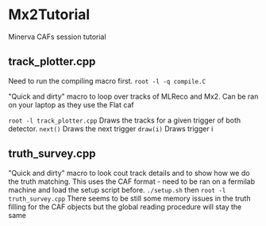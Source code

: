 # Mx2Tutorial
Minerva CAFs session tutorial


## track_plotter.cpp
Need to run the compiling macro first.
`root -l -q compile.C`

"Quick and dirty" macro to loop over tracks of MLReco and Mx2.
Can be ran on your laptop as they use the Flat caf

`root -l track_plotter.cpp`
Draws the tracks for a given trigger of both detector.
`next()` Draws the next trigger
`draw(i)` Draws trigger i


## truth_survey.cpp

"Quick and dirty" macro to look cout track details and to show how we do the truth matching.
This uses the CAF format - need to be ran on a fermilab machine and load the setup script before.
`./setup.sh`
then
`root -l truth_survey.cpp`
There seems to be still some memory issues in the truth filling for the CAF objects but the global reading procedure will stay the same
